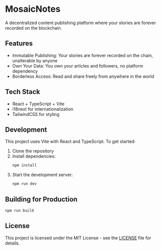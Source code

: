 # MosaicNotes

A decentralized content publishing platform where your stories are forever recorded on the blockchain.

## Features

- Immutable Publishing: Your stories are forever recorded on the chain, unalterable by anyone
- Own Your Data: You own your articles and followers, no platform dependency
- Borderless Access: Read and share freely from anywhere in the world

## Tech Stack

- React + TypeScript + Vite
- i18next for internationalization
- TailwindCSS for styling

## Development

This project uses Vite with React and TypeScript. To get started:

1. Clone the repository
2. Install dependencies:
   ```bash
   npm install
   ```
3. Start the development server:
   ```bash
   npm run dev
   ```

## Building for Production

```bash
npm run build
```

## License

This project is licensed under the MIT License - see the [LICENSE](LICENSE) file for details.
